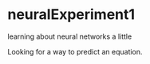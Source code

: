# neuralExperiment1
learning about neural networks a little

Looking for a way to predict an equation.
